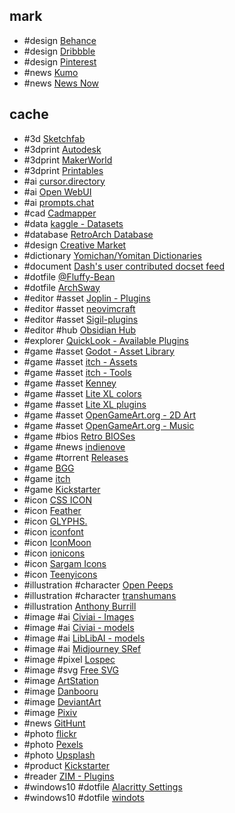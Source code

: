 ## mark

- #design [Behance](https://www.behance.net)
- #design [Dribbble](https://dribbble.com)
- #design [Pinterest](https://www.pinterest.com)
- #news [Kumo](https://gm-kumo.vercel.app)
- #news [News Now](https://newsnow.busiyi.world)

## cache

- #3d [Sketchfab](https://sketchfab.com/feed)
- #3dprint [Autodesk](https://www.instructables.com)
- #3dprint [MakerWorld](https://makerworld.com/en)
- #3dprint [Printables](https://www.printables.com/model)
- #ai [cursor.directory](https://cursor.directory)
- #ai [Open WebUI](https://openwebui.com)
- #ai [prompts.chat](https://prompts.chat)
- #cad [Cadmapper](https://cadmapper.com)
- #data [kaggle - Datasets](https://www.kaggle.com/datasets)
- #database [RetroArch Database](https://github.com/libretro/libretro-database)
- #design [Creative Market](https://creativemarket.com)
- #dictionary [Yomichan/Yomitan Dictionaries](https://github.com/MarvNC/yomichan-dictionaries)
- #document [Dash's user contributed docset feed](https://github.com/hashhar/dash-contrib-docset-feeds)
- #dotfile [@Fluffy-Bean](https://github.com/Fluffy-Bean/dots)
- #dotfile [ArchSway](https://github.com/Ultra-Code/archsway)
- #editor #asset [Joplin - Plugins](https://joplinapp.org/plugins)
- #editor #asset [neovimcraft](https://neovimcraft.com)
- #editor #asset [Sigil-plugins](https://mobileread.com/forums/showthread.php?t=247431)
- #editor #hub [Obsidian Hub](https://github.com/obsidian-community/obsidian-hub)
- #explorer [QuickLook - Available Plugins](https://github.com/QL-Win/QuickLook/wiki/Available-Plugins)
- #game #asset [Godot - Asset Library](https://godotengine.org/asset-library/asset)
- #game #asset [itch - Assets](https://itch.io/game-assets/newest)
- #game #asset [itch - Tools](https://itch.io/tools/newest)
- #game #asset [Kenney](https://kenney.nl)
- #game #asset [Lite XL colors](https://github.com/lite-xl/lite-xl-colors)
- #game #asset [Lite XL plugins](https://github.com/lite-xl/lite-xl-plugins)
- #game #asset [OpenGameArt.org - 2D Art](https://opengameart.org/art-search-advanced?title=&field_art_tags_tid_op=or&field_art_tags_tid=&name=&field_art_type_tid%5B%5D=9&field_art_licenses_tid%5B%5D=2&field_art_licenses_tid%5B%5D=10310&field_art_licenses_tid%5B%5D=31772&field_art_licenses_tid%5B%5D=17981&field_art_licenses_tid%5B%5D=4&field_art_licenses_tid%5B%5D=17982&field_art_licenses_tid%5B%5D=3&sort_by=created&sort_order=DESC&items_per_page=144&Collection=)
- #game #asset [OpenGameArt.org - Music](https://opengameart.org/art-search-advanced?title=&field_art_tags_tid_op=or&field_art_tags_tid=&name=&field_art_type_tid%5B%5D=12&field_art_licenses_tid%5B%5D=2&field_art_licenses_tid%5B%5D=10310&field_art_licenses_tid%5B%5D=31772&field_art_licenses_tid%5B%5D=17981&field_art_licenses_tid%5B%5D=4&field_art_licenses_tid%5B%5D=17982&field_art_licenses_tid%5B%5D=3&sort_by=created&sort_order=DESC&items_per_page=144&Collection=)
- #game #bios [Retro BIOSes](https://github.com/Abdess/retroarch_system)
- #game #news [indienove](https://indienova.com/u/game)
- #game #torrent [Releases](https://github.com/jc141x/releases-feed)
- #game [BGG](https://boardgamegeek.com)
- #game [itch](https://itch.io/games)
- #game [Kickstarter](https://www.kickstarter.com/discover/categories/games)
- #icon [CSS ICON](https://cssicon.space)
- #icon [Feather](https://feathericons.com)
- #icon [GLYPHS.](https://x.withseismic.com/glyphs)
- #icon [iconfont](https://www.iconfont.cn)
- #icon [IconMoon](https://icomoon.io)
- #icon [ionicons](https://ionic.io/ionicons)
- #icon [Sargam Icons](https://sargamicons.com)
- #icon [Teenyicons](https://teenyicons.com)
- #illustration #character [Open Peeps](https://www.openpeeps.com)
- #illustration #character [transhumans](https://www.transhumans.xyz)
- #illustration [Anthony Burrill](https://anthonyburrill.xyz)
- #image #ai [Civiai - Images](https://civitai.com/images)
- #image #ai [Civiai - models](https://civitai.com/models)
- #image #ai [LibLibAI - models](https://www.liblib.art)
- #image #ai [Midjourney SRef](https://midjourneysref.com)
- #image #pixel [Lospec](https://lospec.com)
- #image #svg [Free SVG](https://freesvg.org)
- #image [ArtStation](https://www.artstation.com/?sort_by=community)
- #image [Danbooru](https://danbooru.donmai.us/posts?tags=scenery)
- #image [DeviantArt](https://www.deviantart.com)
- #image [Pixiv](https://www.pixiv.net/bookmark_new_illust.php)
- #news [GitHunt](https://kamranahmed.info/githunt)
- #photo [flickr](https://www.flickr.com)
- #photo [Pexels](https://www.pexels.com)
- #photo [Upsplash](https://unsplash.com)
- #product [Kickstarter](https://www.kickstarter.com/discover/categories/technology)
- #reader [ZIM - Plugins](https://github.com/jaap-karssenberg/zim-wiki/wiki/Plugins)
- #windows10 #dotfile [Alacritty Settings](https://github.com/jwu/alacritty-settings)
- #windows10 #dotfile [windots](https://github.com/jacquindev/windots)